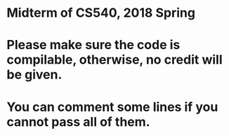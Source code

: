 # Midterm of CS540, 2018 Spring
# Please make sure the code is compilable, otherwise, no credit will be given.
# You can comment some lines if you cannot pass all of them.

